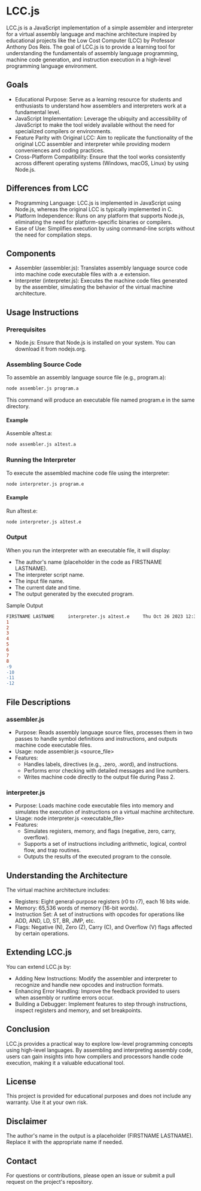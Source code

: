 # LCC.js
LCC.js is a JavaScript implementation of a simple assembler and interpreter for a virtual assembly language and machine architecture inspired by educational projects like the Low Cost Computer (LCC) by Professor Anthony Dos Reis. The goal of LCC.js is to provide a learning tool for understanding the fundamentals of assembly language programming, machine code generation, and instruction execution in a high-level programming language environment.

## Goals
- Educational Purpose: Serve as a learning resource for students and enthusiasts to understand how assemblers and interpreters work at a fundamental level.
- JavaScript Implementation: Leverage the ubiquity and accessibility of JavaScript to make the tool widely available without the need for specialized compilers or environments.
- Feature Parity with Original LCC: Aim to replicate the functionality of the original LCC assembler and interpreter while providing modern conveniences and coding practices.
- Cross-Platform Compatibility: Ensure that the tool works consistently across different operating systems (Windows, macOS, Linux) by using Node.js.

## Differences from LCC
- Programming Language: LCC.js is implemented in JavaScript using Node.js, whereas the original LCC is typically implemented in C.
- Platform Independence: Runs on any platform that supports Node.js, eliminating the need for platform-specific binaries or compilers.
- Ease of Use: Simplifies execution by using command-line scripts without the need for compilation steps.

## Components
- Assembler (assembler.js): Translates assembly language source code into machine code executable files with a .e extension.
- Interpreter (interpreter.js): Executes the machine code files generated by the assembler, simulating the behavior of the virtual machine architecture.

## Usage Instructions

### Prerequisites
- Node.js: Ensure that Node.js is installed on your system. You can download it from nodejs.org.

### Assembling Source Code
To assemble an assembly language source file (e.g., program.a):

```bash
node assembler.js program.a
```
This command will produce an executable file named program.e in the same directory.

#### Example
Assemble a1test.a:

```bash
node assembler.js a1test.a
```

### Running the Interpreter
To execute the assembled machine code file using the interpreter:

```bash
node interpreter.js program.e
```

#### Example
Run a1test.e:

```bash
node interpreter.js a1test.e
```

### Output
When you run the interpreter with an executable file, it will display:

- The author's name (placeholder in the code as FIRSTNAME LASTNAME).
- The interpreter script name.
- The input file name.
- The current date and time.
- The output generated by the executed program.

Sample Output
```diff
FIRSTNAME LASTNAME     interpreter.js a1test.e     Thu Oct 26 2023 12:34:56 GMT-0400 (Eastern Daylight Time)
1
2
3
4
5
6
7
8
-9
-10
-11
-12
```

## File Descriptions
### assembler.js
- Purpose: Reads assembly language source files, processes them in two passes to handle symbol definitions and instructions, and outputs machine code executable files.
- Usage: node assembler.js <source_file>
- Features:
  - Handles labels, directives (e.g., .zero, .word), and instructions.
  - Performs error checking with detailed messages and line numbers.
  - Writes machine code directly to the output file during Pass 2.
### interpreter.js
- Purpose: Loads machine code executable files into memory and simulates the execution of instructions on a virtual machine architecture.
- Usage: node interpreter.js <executable_file>
- Features:
  - Simulates registers, memory, and flags (negative, zero, carry, overflow).
  - Supports a set of instructions including arithmetic, logical, control flow, and trap routines.
  - Outputs the results of the executed program to the console.

## Understanding the Architecture
The virtual machine architecture includes:

- Registers: Eight general-purpose registers (r0 to r7), each 16 bits wide.
- Memory: 65,536 words of memory (16-bit words).
- Instruction Set: A set of instructions with opcodes for operations like ADD, AND, LD, ST, BR, JMP, etc.
- Flags: Negative (N), Zero (Z), Carry (C), and Overflow (V) flags affected by certain operations.

## Extending LCC.js
You can extend LCC.js by:

- Adding New Instructions: Modify the assembler and interpreter to recognize and handle new opcodes and instruction formats.
- Enhancing Error Handling: Improve the feedback provided to users when assembly or runtime errors occur.
- Building a Debugger: Implement features to step through instructions, inspect registers and memory, and set breakpoints.

## Conclusion
LCC.js provides a practical way to explore low-level programming concepts using high-level languages. By assembling and interpreting assembly code, users can gain insights into how compilers and processors handle code execution, making it a valuable educational tool.

## License
This project is provided for educational purposes and does not include any warranty. Use it at your own risk.

## Disclaimer
The author's name in the output is a placeholder (FIRSTNAME LASTNAME). Replace it with the appropriate name if needed.

## Contact
For questions or contributions, please open an issue or submit a pull request on the project's repository.